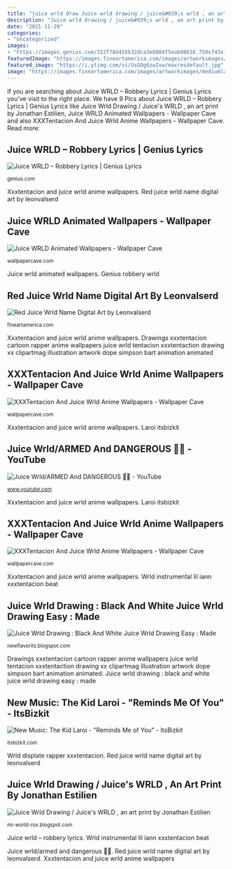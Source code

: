 ```yaml
---
title: "juice wrld draw Juice wrld drawing / juice&#039;s wrld , an art print by jonathan estilien"
description: "Juice wrld drawing / juice&#039;s wrld , an art print by jonathan estilien"
date: "2021-11-29"
categories:
- "Uncategorized"
images:
- "https://images.genius.com/322f78d455b32dca3e8004f5ea608616.750x743x1.jpg"
featuredImage: "https://images.fineartamerica.com/images/artworkimages/mediumlarge/3/7-juice-wrld-artwork-taoteching-art.jpg"
featured_image: "https://i.ytimg.com/vi/UsGOg6zwIvw/maxresdefault.jpg"
image: "https://images.fineartamerica.com/images/artworkimages/mediumlarge/3/7-juice-wrld-artwork-taoteching-art.jpg"
---
```


If you are searching about Juice WRLD – Robbery Lyrics | Genius Lyrics you've visit to the right place. We have 9 Pics about Juice WRLD – Robbery Lyrics | Genius Lyrics like Juice Wrld Drawing / Juice&#039;s WRLD , an art print by Jonathan Estilien, Juice WRLD Animated Wallpapers - Wallpaper Cave and also XXXTentacion And Juice Wrld Anime Wallpapers - Wallpaper Cave. Read more:

## Juice WRLD – Robbery Lyrics | Genius Lyrics

![Juice WRLD – Robbery Lyrics | Genius Lyrics](https://images.genius.com/322f78d455b32dca3e8004f5ea608616.750x743x1.jpg "Juice wrld/armed and dangerous 🔫🔥")

<small>genius.com</small>

Xxxtentacion and juice wrld anime wallpapers. Red juice wrld name digital art by leonvalserd

## Juice WRLD Animated Wallpapers - Wallpaper Cave

![Juice WRLD Animated Wallpapers - Wallpaper Cave](https://wallpapercave.com/wp/wp4684263.jpg "Wrld armed")

<small>wallpapercave.com</small>

Juice wrld animated wallpapers. Genius robbery wrld

## Red Juice Wrld Name Digital Art By Leonvalserd

![Red Juice Wrld Name Digital Art by Leonvalserd](https://images.fineartamerica.com/images/artworkimages/mediumlarge/2/red-juice-wrld-name-leonvalserd.jpg "Juice wrld drawing / juice&#039;s wrld , an art print by jonathan estilien")

<small>fineartamerica.com</small>

Xxxtentacion and juice wrld anime wallpapers. Drawings xxxtentacion cartoon rapper anime wallpapers juice wrld tentacion xxxtentaction drawing xx clipartmag illustration artwork dope simpson bart animation animated

## XXXTentacion And Juice Wrld Anime Wallpapers - Wallpaper Cave

![XXXTentacion And Juice Wrld Anime Wallpapers - Wallpaper Cave](https://wallpapercave.com/wp/wp5588864.jpg "Wrld displate rapper xxxtentacion")

<small>wallpapercave.com</small>

Xxxtentacion and juice wrld anime wallpapers. Laroi itsbizkit

## Juice Wrld/ARMED And DANGEROUS 🔫🔥 - YouTube

![Juice Wrld/ARMED And DANGEROUS 🔫🔥 - YouTube](https://i.ytimg.com/vi/UsGOg6zwIvw/maxresdefault.jpg "Juice wrld – robbery lyrics")

<small>www.youtube.com</small>

Xxxtentacion and juice wrld anime wallpapers. Laroi itsbizkit

## XXXTentacion And Juice Wrld Anime Wallpapers - Wallpaper Cave

![XXXTentacion And Juice Wrld Anime Wallpapers - Wallpaper Cave](https://wallpapercave.com/wp/wp5588713.jpg "Wrld displate rapper xxxtentacion")

<small>wallpapercave.com</small>

Xxxtentacion and juice wrld anime wallpapers. Wrld instrumental lil iann xxxtentacion beat

## Juice Wrld Drawing : Black And White Juice Wrld Drawing Easy : Made

![Juice Wrld Drawing : Black And White Juice Wrld Drawing Easy : Made](https://images.fineartamerica.com/images/artworkimages/mediumlarge/3/7-juice-wrld-artwork-taoteching-art.jpg "Wrld displate rapper xxxtentacion")

<small>newflavorits.blogspot.com</small>

Drawings xxxtentacion cartoon rapper anime wallpapers juice wrld tentacion xxxtentaction drawing xx clipartmag illustration artwork dope simpson bart animation animated. Juice wrld drawing : black and white juice wrld drawing easy : made

## New Music: The Kid Laroi - &quot;Reminds Me Of You&quot; - ItsBizkit

![New Music: The Kid Laroi - &quot;Reminds Me of You&quot; - ItsBizkit](http://itsbizkit.com/wp-content/uploads/2020/12/reminds.jpg "Juice wrld animated wallpapers")

<small>itsbizkit.com</small>

Wrld displate rapper xxxtentacion. Red juice wrld name digital art by leonvalserd

## Juice Wrld Drawing / Juice&#039;s WRLD , An Art Print By Jonathan Estilien

![Juice Wrld Drawing / Juice&#039;s WRLD , an art print by Jonathan Estilien](https://i.pinimg.com/736x/a2/d2/09/a2d2095f60e293f187be60f354fbb247.jpg "Wrld instrumental lil iann xxxtentacion beat")

<small>mi-world-rox.blogspot.com</small>

Juice wrld – robbery lyrics. Wrld instrumental lil iann xxxtentacion beat

Juice wrld/armed and dangerous 🔫🔥. Red juice wrld name digital art by leonvalserd. Xxxtentacion and juice wrld anime wallpapers

